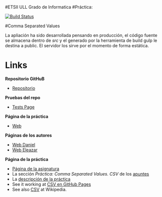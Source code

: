 #ETSII ULL Grado de Informatica
#Práctica:

[![Build Status](https://travis-ci.org/EleDiaz/csv-prac1.svg?branch=master)](https://travis-ci.org/EleDiaz/csv-prac1)

#Comma Separated Values

La apliación ha sido desarrollada pensando en producción, el código fuente se almacena dentro de _src_
y el generado por la herramienta de build gulp le destina a public. El servidor los sirve por el
momento de forma estática.

# Links

**Repositorio GitHuB**

* [Repositorio](https://github.com/EleDiaz/csv-prac1)

**Pruebas del repo**
* [Tests Page](https://ele-dani-csv-analizer.herokuapp.com/test)

**Página de la práctica**

* [Web](https://ele-dani-csv-analizer.herokuapp.com/)

**Páginas de los autores**

* [Web Daniel](http://alu0100783230.github.io/)
* [Web Eleazar](http://elediaz.github.io/)

**Página de la práctica**

* [Página de la asignatura](https://campusvirtual.ull.es/1516/mod/page/view.php?id=177984)
* La sección *Práctica: Comma Separated Values. CSV* de los [apuntes](http://crguezl.github.io/pl-html/node11.html)
* La [descripción de la práctica](https://casianorodriguezleon.gitbooks.io/pl1516/content/practicas/csv.html)
* See it working at [CSV en GitHub Pages](http://crguezl.github.io/csv/)
* See also [CSV](http://en.wikipedia.org/wiki/Comma-separated_values) at Wikipedia.

